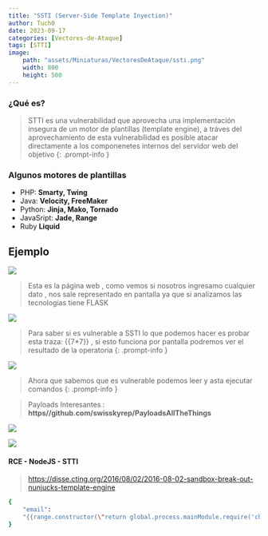 ```yaml
---
title: "SSTI (Server-Side Template Inyection)"
author: Tuch0
date: 2023-09-17
categories: [Vectores-de-Ataque]
tags: [STTI]
image:
	path: "assets/Miniaturas/VectoresDeAtaque/ssti.png"
	width: 800
	height: 500
---
```


### ¿Qué es?

> STTI es una vulnerabilidad que aprovecha una implementación insegura de un motor de plantillas (template engine), a tráves del aprovechamiento de esta vulnerabilidad es posible atacar directamente a los componenetes internos del servidor web del objetivo
{: .prompt-info }

### Algunos motores de plantillas

- PHP: **Smarty, Twing**
- Java: **Velocity, FreeMaker**
- Python: **Jinja, Mako, Tornado**
- JavaSript: **Jade, Range**
- Ruby **Liquid**

## Ejemplo

![](../../assets/VectoresDeAtaque/SSTI-(Server-Side-Template-Inyection)/1.jpg)

> Esta es la página web , como vemos si nosotros ingresamo cualquier dato , nos sale representado en pantalla ya que si analizamos las tecnologias tiene FLASK

![](../../assets/VectoresDeAtaque/SSTI-(Server-Side-Template-Inyection)/2.jpg)

> Para saber si es vulnerable a SSTI lo que podemos hacer es probar esta traza: {{7*7}} , si esto funciona por pantalla podremos ver el resultado de la operatoria
{: .prompt-info }

![](../../assets/VectoresDeAtaque/SSTI-(Server-Side-Template-Inyection)/3.jpg)

> Ahora que sabemos que es vulnerable podemos leer y asta ejecutar comandos
{: .prompt-info }

> Payloads Interesantes : **https//github.com/swisskyrep/PayloadsAllTheThings**

![](../../assets/VectoresDeAtaque/SSTI-(Server-Side-Template-Inyection)/4.jpg)

![](../../assets/VectoresDeAtaque/SSTI-(Server-Side-Template-Inyection)/5.jpg)

#### RCE - NodeJS - STTI

> https://disse.cting.org/2016/08/02/2016-08-02-sandbox-break-out-nunjucks-template-engine

```bash
{
	"email":
	"{{range.constructor(\"return global.process.mainModule.require('child_process').execSync('tail /etc/passwd')\")()}}"
}
```